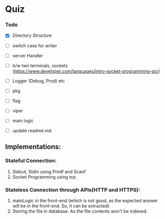 # Quiz

### Todo 

- [x] Directory Structure
- [ ] switch case for writer
- [ ] server Handler
- [ ] b/w two terminals, sockets (https://www.developer.com/languages/intro-socket-programming-go/)
- [ ] Logger (Debug, Prod) etc
- [ ] pkg
- [ ] flag
- [ ] viper
- [ ] main logic
- [ ] update readme.md


## Implementations:

### Stateful Connection:

  1.  Stdout, Stdin using Printf and Scanf
  2.  Socket Programming using tcp 

### Stateless Connection through APIs(HTTP and HTTPS):

  1. mainLogic in the front-end (which is not good, as the expected answer will be in the front-end. So, it can be extracted)
  2. Storing the file in database. As the file contents won't be indexed.



